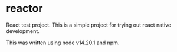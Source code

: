 # reactor
React test project. This is a simple project for trying out react native development.

This was written using node v14.20.1 and npm.
